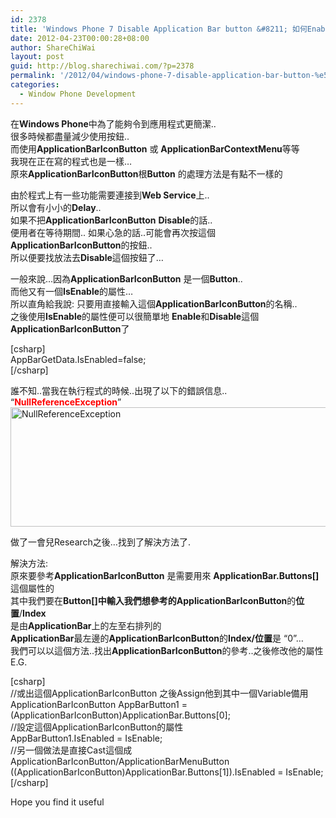 ```yaml
---
id: 2378
title: 'Windows Phone 7 Disable Application Bar button &#8211; 如何Enable/Disable WP7的Application Bar Icon'
date: 2012-04-23T00:00:28+08:00
author: ShareChiWai
layout: post
guid: http://blog.sharechiwai.com/?p=2378
permalink: '/2012/04/windows-phone-7-disable-application-bar-button-%e5%a6%82%e4%bd%95enabledisable-wp7%e7%9a%84application-bar-icon/'
categories:
  - Window Phone Development
---
```

在**Windows Phone**中為了能夠令到應用程式更簡潔..  
很多時候都盡量減少使用按鈕..  
而使用**ApplicationBarIconButton** 或 **ApplicationBarContextMenu**等等  
我現在正在寫的程式也是一樣&#8230;  
原來**ApplicationBarIconButton**根**Button** 的處理方法是有點不一樣的

由於程式上有一些功能需要連接到**Web Service**上..  
所以會有小小的**Delay**..  
如果不把**ApplicationBarIconButton** **Disable**的話..  
便用者在等待期間.. 如果心急的話..可能會再次按這個**ApplicationBarIconButton**的按鈕..  
所以便要找放法去**Disable**這個按鈕了&#8230;

一般來說&#8230;因為**ApplicationBarIconButton** 是一個**Button**..  
而他又有一個**IsEnable**的屬性&#8230;  
所以直角給我說: 只要用直接輸入這個**ApplicationBarIconButton**的名稱..  
之後使用**IsEnable**的屬性便可以很簡單地 **Enable**和**Disable**這個**ApplicationBarIconButton**了

[csharp]  
AppBarGetData.IsEnabled=false;  
[/csharp]

誰不知..當我在執行程式的時候..出現了以下的錯誤信息..  
&#8220;<span style="color: #ff0000;"><strong>NullReferenceException</strong></span>&#8221;  
<img src="http://api.photoshop.com/v1.0/accounts/aa9037104a014abbb11ad4bd58324b91/assets/9aa0a2010c8e47998cdb59ada2d808c4" alt="NullReferenceException" width="736" height="191" /> 

做了一會兒Research之後&#8230;找到了解決方法了.

解決方法:  
原來要參考**ApplicationBarIconButton** 是需要用來 **ApplicationBar.Buttons[]** 這個屬性的  
其中我們要在**Button[]**中輸入我們想參考的**ApplicationBarIconButton**的**位置**/**Index**  
是由**ApplicationBar**上的左至右排列的  
**ApplicationBar**最左邊的**ApplicationBarIconButton**的**Index/位置**是 &#8220;0&#8221;&#8230;  
我們可以以這個方法..找出**ApplicationBarIconButton**的參考..之後修改他的屬性  
E.G.

[csharp]  
//或出這個ApplicationBarIconButton 之後Assign他到其中一個Variable備用  
ApplicationBarIconButton AppBarButton1 = (ApplicationBarIconButton)ApplicationBar.Buttons[0];  
//設定這個ApplicationBarIconButton的屬性  
AppBarButton1.IsEnabled = IsEnable;  
//另一個做法是直接Cast這個成ApplicationBarIconButton/ApplicationBarMenuButton  
((ApplicationBarIconButton)ApplicationBar.Buttons[1]).IsEnabled = IsEnable;  
[/csharp]

Hope you find it useful